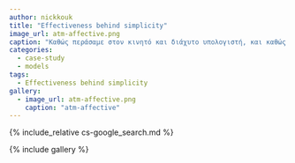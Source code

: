 ```yaml
---
author: nickkouk
title: "Effectiveness behind simplicity"
image_url: atm-affective.png
caption: "Καθώς περάσαμε στον κινητό και διάχυτο υπολογιστή, και καθώς οι υπολογιστές έγιναν μέρος δραστηριοτήτων με αξίες πέρα από την παραγωγικότητα, η ποιότητα της διάδρασης άρχισε να αποκτά και άλλες διαστάσεις πέρα από εκείνη της βασικής ευχρηστίας."
categories:
  - case-study
  - models
tags:
  - Effectiveness behind simplicity
gallery:
  - image_url: atm-affective.png
    caption: "atm-affective"
---
```


{% include_relative cs-google_search.md %}

{% include gallery %}
